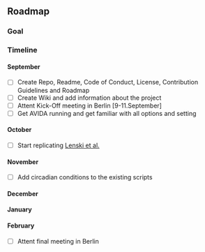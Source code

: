 ## Roadmap

### Goal

### Timeline

#### September

- [ ] Create Repo, Readme, Code of Conduct, License, Contribution Guidelines and Roadmap
- [ ] Create Wiki and add information about the project
- [ ] Attent Kick-Off meeting in Berlin [9-11.September]
- [ ] Get AVIDA running and get familiar with all options and setting

#### October

- [ ] Start replicating [Lenski et al.](http://www.ofria.com/pubs/2003LenskiEtAl.pdf)

#### November

- [ ] Add circadian conditions to the existing scripts

#### December

#### January

#### February

- [ ] Attent final meeting in Berlin
